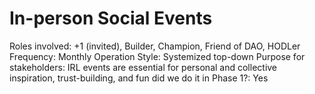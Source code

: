 # In-person Social Events

Roles involved: +1 (invited), Builder, Champion, Friend of DAO, HODLer
Frequency: Monthly
Operation Style: Systemized top-down
Purpose for stakeholders: IRL events are essential for personal and collective inspiration, trust-building, and fun
did we do it in Phase 1?: Yes